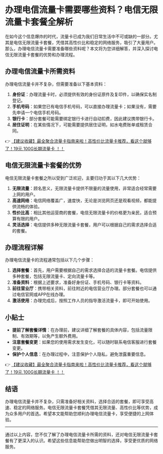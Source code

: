 # 办理电信流量卡需要哪些资料？电信无限流量卡套餐全解析

在如今这个信息爆炸的时代，流量卡已成为我们日常生活中不可或缺的一部分。尤其是电信无限流量卡套餐，凭借其高性价比和稳定的网络服务，吸引了大量用户。那么，办理电信流量卡需要准备哪些资料呢？本文将为您详细解答，并深入探讨电信无限流量卡套餐的优势和办理流程。

## 办理电信流量卡所需资料

办理电信流量卡并不复杂，但需要准备以下基本资料：

1. **身份证**：办理流量卡时，必须提供有效的身份证原件及复印件，以确保实名制登记。
2. **手机号码**：如果您已有电信手机号码，可以直接办理流量卡；如果没有，需要先申请一个电信手机号码。
3. **银行卡**：部分套餐可能需要绑定银行卡进行自动扣费，因此建议携带银行卡。
4. **居住证明**：在某些情况下，可能需要提供居住证明，如水电费账单或租赁合同。

👉 [【建议收藏】最全聚合流量卡指南来啦！高性价比流量卡推荐，看这个就够了！19元 100G长期流量卡 ！！](https://bit.ly/Liuliangka)

## 电信无限流量卡套餐的优势

电信无限流量卡套餐之所以受到广泛欢迎，主要归功于其以下几大优势：

1. **无限流量**：顾名思义，无限流量卡提供不限量的流量使用，非常适合经常需要上网的用户。
2. **高速网络**：电信网络覆盖广，速度快，无论是浏览网页还是观看视频，都能提供流畅的体验。
3. **性价比高**：相比其他运营商的套餐，电信无限流量卡的价格更为亲民，适合预算有限的用户。
4. **灵活选择**：电信提供多种无限流量卡套餐，用户可以根据自己的需求选择合适的套餐。

## 办理流程详解

办理电信流量卡的流程通常包括以下几个步骤：

1. **选择套餐**：首先，用户需要根据自己的需求选择合适的流量卡套餐。电信提供多种套餐，包括无限流量卡、定向流量卡等。
2. **准备资料**：根据上述要求，准备好身份证、手机号码、银行卡等资料。
3. **前往营业厅**：携带相关资料，前往附近的电信营业厅办理。部分套餐也可以通过电信官网或APP在线办理。
4. **激活使用**：办理完成后，按照工作人员的指导激活流量卡，即可开始使用。

## 小贴士

- **提前了解套餐详情**：在办理前，建议详细了解套餐的具体内容，包括流量限制、有效期等，以免产生额外费用。
- **注意套餐变更**：如果您的使用需求发生变化，可以随时联系电信客服进行套餐变更。
- **保护个人信息**：在办理过程中，注意保护个人隐私，避免泄露重要信息。

👉 [【建议收藏】最全聚合流量卡指南来啦！高性价比流量卡推荐，看这个就够了！19元 100G长期流量卡 ！！](https://bit.ly/Liuliangka)

## 结语

办理电信流量卡并不复杂，只需准备好相关资料，选择合适的套餐，即可享受高速、稳定的网络服务。电信无限流量卡套餐凭借其无限流量、高性价比等优势，成为众多用户的首选。希望本文能帮助您顺利办理电信流量卡，享受便捷的上网体验。

---

通过以上内容，您不仅了解了办理电信流量卡所需的资料，还对电信无限流量卡套餐有了更深入的认识。希望这些信息能帮助您做出明智的选择，享受更优质的网络服务。